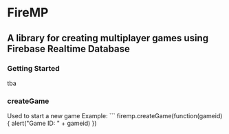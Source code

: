 # FireMP
## A library for creating multiplayer games using Firebase Realtime Database
### Getting Started
tba
### createGame
Used to start a new game
Example: ```
firemp.createGame(function(gameid) {
  alert("Game ID: " + gameid)
})
```
